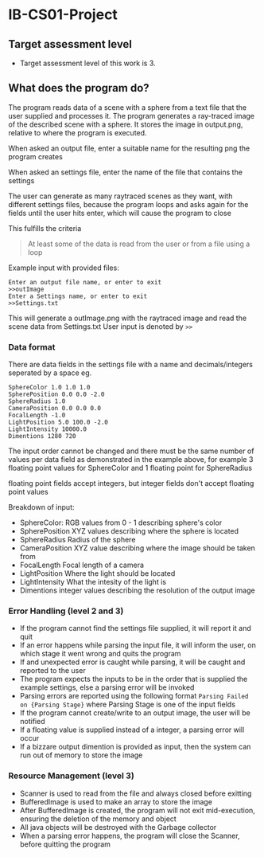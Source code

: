 # IB-CS01-Project


## Target assessment level

* Target assessment level of this work is 3.


## What does the program do?

The program reads data of a scene with a sphere from a text file that the user supplied and processes it.
The program generates a ray-traced image of the described scene with a sphere. It stores the image in output.png, relative to where the program is executed.

When asked an output file, enter a suitable name for the resulting png the program creates

When asked an settings file, enter the name of the file that contains the settings

The user can generate as many raytraced scenes as they want, with different settings files, because the program loops and asks again for the fields until the user hits enter, which will cause the program to close

This fulfills the criteria
>At least some of the data is read from the user or from a file using a loop

Example input with provided files:

    Enter an output file name, or enter to exit
    >>outImage
    Enter a Settings name, or enter to exit
    >>Settings.txt

This will generate a outImage.png with the raytraced image 
and read the scene data from Settings.txt
User input is denoted by `>>` 


### Data format

There are data fields in the settings file with a name and decimals/integers seperated by a space eg.

    SphereColor 1.0 1.0 1.0
    SpherePosition 0.0 0.0 -2.0
    SphereRadius 1.0
    CameraPosition 0.0 0.0 0.0
    FocalLength -1.0
    LightPosition 5.0 100.0 -2.0
    LightIntensity 10000.0
    Dimentions 1280 720

The input order cannot be changed and there must be the same number of values per data field as demonstrated in the example above, for example 3 floating point values for SphereColor and 1 floating point for SphereRadius

floating point fields accept integers, but integer fields don't accept floating point values

Breakdown of input:
*    SphereColor: RGB values from 0 - 1 describing sphere's color
*    SpherePosition XYZ values describing where the sphere is located
*    SphereRadius Radius of the sphere
*    CameraPosition XYZ value describing where the image should be taken from
*    FocalLength Focal length of a camera
*    LightPosition Where the light should be located
*    LightIntensity What the intesity of the light is
*    Dimentions integer values describing the resolution of the output image


### Error Handling (level 2 and 3)
*   If the program cannot find the settings file supplied, it will report it and quit
*   If an error happens while parsing the input file, it will inform the user, on which stage it went wrong and quits the program 
*   If and unexpected error is caught while parsing, it will be caught and reported to the user
*   The program expects the inputs to be in the order that is supplied the example settings, else a parsing error will be invoked
*   Parsing errors are reported using the following format `Parsing Failed on {Parsing Stage}` where Parsing Stage is one of the input fields
*   If the program cannot create/write to an output image, the user will be notified
*   If a floating value is supplied instead of a integer, a parsing error will occur
*   If a bizzare output dimention is provided as input, then the system can run out of memory to store the image

### Resource Management (level 3)
*   Scanner is used to read from the file and always closed before exitting
*   BufferedImage is used to make an array to store the image
*   After BufferedImage is created, the program will not exit mid-execution, ensuring the deletion of the memory and object
*   All java objects will be destroyed with the Garbage collector
*   When a parsing error happens, the program will close the Scanner, before quitting the program

###


